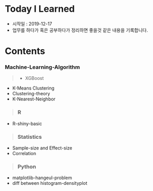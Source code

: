 # Today I Learned
* 시작일 : 2019-12-17
* 업무를 하다가 혹은 공부하다가 정리하면 좋을것 같은 내용을 기록합니다.

# Contents
### Machine-Learning-Algorithm
> * XGBoost
  * K-Means Clustering
  * Clustering-theory
  * K-Nearest-Neighbor
  
> ### R
  * R-shiny-basic
  
> ### Statistics
  * Sample-size and Effect-size
  * Correlation
  
> ### Python
  * matplotlib-hangeul-problem
  * diff between histogram-densityplot

